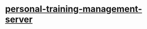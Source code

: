# [personal-training-management-server](https://github.com/rafallabisz/personal-training-management-server/blob/master/README.md)
